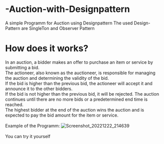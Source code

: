 # -Auction-with-Designpattern
A simple Programm for Auction using Designpattern 
The used Design-Pattern are SingleTon and Observer Pattern
# How does it works?
In an auction, a bidder makes an offer to purchase an item or service by submitting a bid. <br>
The actioneer, also known as the auctioneer, is responsible for managing the auction and determining the validity of the bid.<br>
If the bid is higher than the previous bid, the actioneer will accept it and announce it to the other bidders.<br>
If the bid is not higher than the previous bid, it will be rejected. The auction continues until there are no more bids or a predetermined end time is reached. <br>
The highest bidder at the end of the auction wins the auction and is expected to pay the bid amount for the item or service.<br>
<br>
Example of the Programm:
![Screenshot_20221222_214639](https://user-images.githubusercontent.com/103289035/209223283-3916bb68-aece-4891-9666-a6ee57d5950e.png)
<br>
<br>
You can try it yourself
